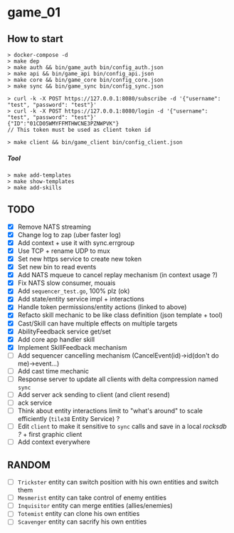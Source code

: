 # game_01

## How to start

```
> docker-compose -d
> make dep
> make auth && bin/game_auth bin/config_auth.json
> make api && bin/game_api bin/config_api.json
> make core && bin/game_core bin/config_core.json
> make sync && bin/game_sync bin/config_sync.json

> curl -k -X POST https://127.0.0.1:8080/subscribe -d '{"username": "test", "password": "test"}'
> curl -k -X POST https://127.0.0.1:8080/login -d '{"username": "test", "password": "test"}'
{"ID":"01CD05WMYFFMTHWCNE3PZNWPVK"}
// This token must be used as client token id

> make client && bin/game_client bin/config_client.json
```

##### Tool
```
> make add-templates
> make show-templates
> make add-skills
```

## TODO
- [x] Remove NATS streaming
- [x] Change log to zap (uber faster log)
- [x] Add context + use it with sync.errgroup
- [x] Use TCP + rename UDP to mux
- [x] Set new https service to create new token
- [x] Set new bin to read events
- [x] Add NATS mqueue to cancel replay mechanism (in context usage ?)
- [x] Fix NATS slow consumer, mouais
- [x] Add `sequencer_test.go`, 100% plz (ok)
- [x] Add state/entity service impl + interactions
- [x] Handle token permissions/entity actions (linked to above)
- [x] Refacto skill mechanic to be like class definition (json template + tool)
- [x] Cast/Skill can have multiple effects on multiple targets
- [x] AbilityFeedback service get/set
- [x] Add core app handler skill
- [x] Implement SkillFeedback mechanism
- [ ] Add sequencer cancelling mechanism (CancelEvent(id)->id(don't do me)->event...)
- [ ] Add cast time mechanic
- [ ] Response server to update all clients with delta compression named `sync`
- [ ] Add server ack sending to client (and client resend)
- [ ] ack service
- [ ] Think about entity interactions limit to "what's around" to scale efficiently (`tile38` Entity Service) ?
- [ ] Edit `client` to make it sensitive to `sync` calls and save in a local *rocksdb ?* + first graphic client
- [ ] Add context everywhere

## RANDOM
- [ ] `Trickster` entity can switch position with his own entities and switch them
- [ ] `Mesmerist` entity can take control of enemy entities
- [ ] `Inquisitor` entity can merge entities (allies/enemies)
- [ ] `Totemist` entity can clone his own entities
- [ ] `Scavenger` entity can sacrify his own entities
